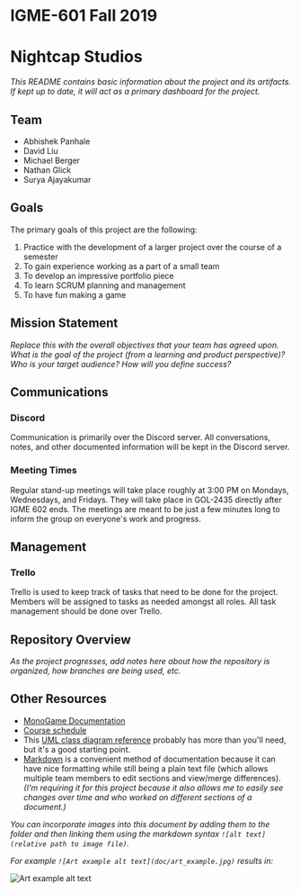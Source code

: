 # IGME-601 Fall 2019 
# Nightcap Studios

_This README contains basic information about the project and its artifacts. If kept up to date, it will act as a primary dashboard for the project._

## Team

- Abhishek Panhale
- David Liu
- Michael Berger
- Nathan Glick
- Surya Ajayakumar

## Goals
The primary goals of this project are the following:
1. Practice with the development of a larger project over the course of a semester
2. To gain experience working as a part of a small team
3. To develop an impressive portfolio piece
4. To learn SCRUM planning and management
5. To have fun making a game

## Mission Statement
_Replace this with the overall objectives that your team has agreed upon._
_What is the goal of the project (from a learning and product perspective)? Who is your target audience? How will you define success?_

## Communications

### Discord
Communication is primarily over the Discord server. All conversations, notes, and other documented information will be kept in the Discord server.

### Meeting Times
Regular stand-up meetings will take place roughly at 3:00 PM on Mondays, Wednesdays, and Fridays. They will take place in GOL-2435 directly after IGME 602 ends. The meetings are meant to be just a few minutes long to inform the group on everyone's work and progress. 

## Management

### Trello
Trello is used to keep track of tasks that need to be done for the project. Members will be assigned to tasks as needed amongst all roles. All task management should be done over Trello.

## Repository Overview
_As the project progresses, add notes here about how the repository is organized, how branches are being used, etc._

## Other Resources
- [MonoGame Documentation](http://www.monogame.net/documentation/?page=main)
- [Course schedule](https://people.rit.edu/~esmvcs/files/2185/IGME106_Course_Schedule_2185.htm)
- This [UML class diagram reference](https://www.uml-diagrams.org/class-reference.html) probably has more than you'll need, but it's a good starting point.
- [Markdown](https://docs.gitlab.com/ee/user/markdown.html) is a convenient method of documentation because it can have nice formatting while still being a plain text file (which allows multiple team members to edit sections and view/merge differences). _(I'm requiring it for this project because it also allows me to easily see changes over time and who worked on different sections of a document.)_


_You can incorporate images into this document by adding them to the folder and then linking them using the markdown syntax `![alt text](relative path to image file)`._ 

_For example `![Art example alt text](doc/art_example.jpg)` results in:_

![Art example alt text](doc/art_example.jpg)
